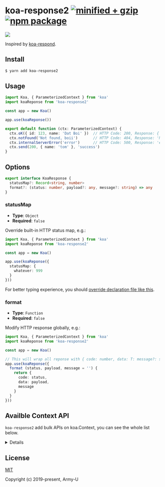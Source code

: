 # koa-response2 [![minified + gzip](https://badgen.net/bundlephobia/minzip/koa-response2)](https://bundlephobia.com/result?p=koa-response2) [![npm package](https://flat.badgen.net/npm/v/koa-response2)](https://www.npmjs.com/package/koa-response2)

<img src="https://i.imgur.com/tlrSYYr.png" />

Inspired by [koa-respond](https://github.com/jeffijoe/koa-respond).

## Install

```bash
$ yarn add koa-response2
```

## Usage

```typescript
import Koa, { ParameterizedContext } from 'koa'
import koaReponse from 'koa-response2'

const app = new Koa()

app.use(koaReponse())

export default function (ctx: ParameterizedContext) {
  ctx.oK({ id: 123, name: 'Dat Boi' })  // HTTP Code: 200, Response: { id: 123, name: 'Dat Boi' }
  ctx.notFound('Not found, boii')       // HTTP Code: 404, Response: 'Not found, boii'
  ctx.internalServerError('error')      // HTTP Code: 500, Response: 'error'
  ctx.send(200, { name: 'tom' }, 'success')
}
```

## Options

```typescript
export interface KoaResponse {
  statusMap?: Record<string, number>
  format?: (status: number, payload?: any, message?: string) => any
}
```

### statusMap

- **Type**: `Object`
- **Required**: `false`

Override built-in HTTP status map, e.g.: 

```typescript
import Koa, { ParameterizedContext } from 'koa'
import koaReponse from 'koa-response2'

const app = new Koa()

app.use(koaReponse({
  statusMap: {
    whatever: 999
  }
}))
```

For better typing experience, you should [override declaration file like this](https://github.com/Army-U/koa-response2/blob/develop/koa.d.ts).

### format

- **Type**: `Function`
- **Required**: `false`

Modify HTTP response globally, e.g.:

```typescript
import Koa, { ParameterizedContext } from 'koa'
import koaReponse from 'koa-response2'

const app = new Koa()

// This will wrap all reponse with { code: number, data: T: message?: string } construct.
app.use(koaReponse({
  format (status, payload, message = '') {
    return {
      code: status,
      data: payload,
      message
    }
  }
}))
```

## Availble Context API

`koa-response2` add bulk APIs on koa.Context, you can see the whole list below.

<details>

<pre>
export const STATUS_MAP = {
  continue: 100,
  switchingProtocols: 101,
  processing: 102,

  oK: 200,
  created: 201,
  accepted: 202,
  nonAuthoritativeInformation: 203,
  noContent: 204,
  resetContent: 205,
  partialContent: 206,
  multiStatus: 207,
  alreadyReported: 208,
  iMUsed: 226,

  multipleChoices: 300,
  movedPermanently: 301,
  found: 302,
  seeOther: 303,
  notModified: 304,
  useProxy: 305,
  temporaryRedirect: 307,
  permanentRedirect: 308,

  badRequest: 400,
  unauthorized: 401,
  paymentRequired: 402,
  forbidden: 403,
  notFound: 404,
  methodNotAllowed: 405,
  notAcceptable: 406,
  proxyAuthenticationRequired: 407,
  requestTimeout: 408,
  conflict: 409,
  gone: 410,
  lengthRequired: 411,
  preconditionFailed: 412,
  payloadTooLarge: 413,
  requestURITooLong: 414,
  unsupportedMediaType: 415,
  requestedRangeNotSatisfiable: 416,
  expectationFailed: 417,
  mATeapot: 418,
  misdirectedRequest: 421,
  unprocessableEntity: 422,
  locked: 423,
  failedDependency: 424,
  upgradeRequired: 426,
  preconditionRequired: 428,
  tooManyRequests: 429,
  requestHeaderFieldsTooLarge: 431,
  connectionClosedWithoutResponse: 444,
  unavailableForLegalReasons: 451,
  clientClosedRequest: 499,

  internalServerError: 500,
  notImplemented: 501,
  badGateway: 502,
  serviceUnavailable: 503,
  gatewayTimeout: 504,
  hTTPVersionNotSupported: 505,
  variantAlsoNegotiates: 506,
  insufficientStorage: 507,
  loopDetected: 508,
  notExtended: 510,
  networkAuthenticationRequired: 511,
  networkConnectTimeoutError: 599
}
</pre>
</details>

## License

[MIT](https://opensource.org/licenses/MIT)

Copyright (c) 2019-present, Army-U

